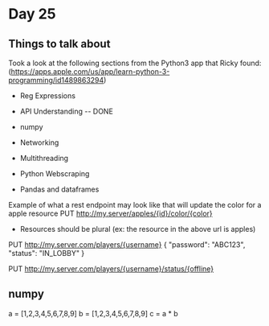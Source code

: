 # Day 25

## Things to talk about

Took a look at the following sections from the Python3 app that Ricky found:
(https://apps.apple.com/us/app/learn-python-3-programming/id1489863294)

- Reg Expressions
- API Understanding  -- DONE
- numpy

- Networking
- Multithreading
- Python Webscraping
- Pandas and dataframes

Example of what a rest endpoint may look like that will update the color for a apple resource
PUT http://my.server/apples/{id}/color/{color}

- Resources should be plural (ex: the resource in the above url is apples)

PUT http://my.server.com/players/{username}
{
    "password": "ABC123",
    "status": "IN_LOBBY"
}

PUT http://my.server.com/players/{username}/status/{offline}

## numpy

a = [1,2,3,4,5,6,7,8,9]
b = [1,2,3,4,5,6,7,8,9]
c = a * b
